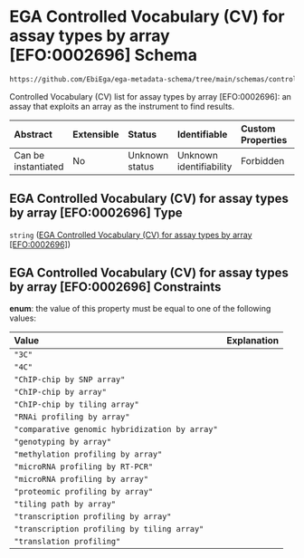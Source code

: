 # EGA Controlled Vocabulary (CV) for assay types by array \[EFO:0002696] Schema

```txt
https://github.com/EbiEga/ega-metadata-schema/tree/main/schemas/controlled_vocabulary_schemas/EGA.cv.assay_type_by_array.json
```

Controlled Vocabulary (CV) list for assay types by array \[EFO:0002696]: an assay that exploits an array as the instrument to find results.

| Abstract            | Extensible | Status         | Identifiable            | Custom Properties | Additional Properties | Access Restrictions | Defined In                                                                                                                                  |
| :------------------ | :--------- | :------------- | :---------------------- | :---------------- | :-------------------- | :------------------ | :------------------------------------------------------------------------------------------------------------------------------------------ |
| Can be instantiated | No         | Unknown status | Unknown identifiability | Forbidden         | Allowed               | none                | [EGA.cv.assay\_type\_by\_array.json](../../../schemas/controlled_vocabulary_schemas/EGA.cv.assay_type_by_array.json "open original schema") |

## EGA Controlled Vocabulary (CV) for assay types by array \[EFO:0002696] Type

`string` ([EGA Controlled Vocabulary (CV) for assay types by array \[EFO:0002696\]](ega-5.md))

## EGA Controlled Vocabulary (CV) for assay types by array \[EFO:0002696] Constraints

**enum**: the value of this property must be equal to one of the following values:

| Value                                          | Explanation |
| :--------------------------------------------- | :---------- |
| `"3C"`                                         |             |
| `"4C"`                                         |             |
| `"ChIP-chip by SNP array"`                     |             |
| `"ChIP-chip by array"`                         |             |
| `"ChIP-chip by tiling array"`                  |             |
| `"RNAi profiling by array"`                    |             |
| `"comparative genomic hybridization by array"` |             |
| `"genotyping by array"`                        |             |
| `"methylation profiling by array"`             |             |
| `"microRNA profiling by RT-PCR"`               |             |
| `"microRNA profiling by array"`                |             |
| `"proteomic profiling by array"`               |             |
| `"tiling path by array"`                       |             |
| `"transcription profiling by array"`           |             |
| `"transcription profiling by tiling array"`    |             |
| `"translation profiling"`                      |             |

